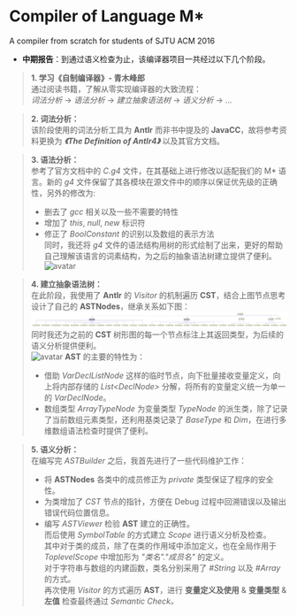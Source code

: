 # Compiler of Language M*
A compiler from scratch for students of SJTU ACM 2016

- **中期报告**：到通过语义检查为止，该编译器项目一共经过以下几个阶段。

> 	**1. 学习《自制编译器》- 青木峰郎**  
通过阅读书籍，了解从零实现编译器的大致流程：  
*词法分析*  ->  *语法分析*  ->  *建立抽象语法树*  ->  *语义分析*  -> ...

> 	**2. 词法分析：**  
该阶段使用的词法分析工具为 **Antlr** 而非书中提及的 **JavaCC**，故将参考资料更换为 ***《The Definition of Antlr4》*** 以及其官方文档。

> 	**3. 语法分析：**  
参考了官方文档中的 *C.g4* 文件，在其基础上进行修改以适配我们的 M\* 语言。新的 *g4* 文件保留了其各模块在源文件中的顺序以保证优先级的正确性，另外的修改为:
>   - 删去了 *gcc* 相关以及一些不需要的特性
>   - 增加了 *this*, *null*, *new* 标识符
>   - 修正了 *BoolConstant* 的识别以及数组的表示方法  
   同时，我还将 *g4* 文件的语法结构用树的形式绘制了出来，更好的帮助自己理解该语言的词素结构，为之后的抽象语法树建立提供了便利。  
   ![avatar](./CST/CST_RAW.png)

> 	**4. 建立抽象语法树：**  
在此阶段，我使用了 **Antlr** 的 *Visitor* 的机制遍历 **CST**，结合上图节点思考设计了自己的 **ASTNodes**，继承关系如下图：  
![avatar](./ASTNodes.png)
同时我还为之前的 **CST** 树形图的每一个节点标注上其返回类型，为后续的语义分析提供便利。  
![avatar](./CST/CST.png)
**AST** 的主要的特性为：  
>- 借助 *VarDeclListNode* 这样的临时节点，向下批量接收变量定义，向上将内部存储的 *List<DeclNode\>* 分解，将所有的变量定义统一为单一的 *VarDeclNode*。
>- 数组类型 *ArrayTypeNode* 为变量类型 *TypeNode* 的派生类，除了记录了当前数组元素类型，还利用基类记录了 *BaseType* 和 *Dim*，在进行多维数组语法检查时提供了便利。  

> 	**5. 语义分析：**  
在编写完 *ASTBuilder* 之后，我首先进行了一些代码维护工作：  
>- 将 **ASTNodes** 各类中的成员修正为 *private* 类型保证了程序的安全性。
>- 为类增加了 *CST* 节点的指针，方便在 Debug 过程中回溯错误以及输出错误代码位置信息。
>- 编写 *ASTViewer* 检验 **AST** 建立的正确性。  
而后使用 *SymbolTable* 的方式建立 *Scope* 进行语义分析及检查。  
其中对于类的成员，除了在类的作用域中添加定义，也在全局作用于 *ToplevelScope* 中增加形为 *"类名"."成员名"* 的定义。  
对于字符串与数组的内建函数，类名分别采用了 *#String* 以及 *#Array* 的方式。  
再次使用 *Visitor* 的方式遍历 **AST**，进行 **变量定义及使用** & **变量类型** & **左值** 检查最终通过 *Semantic Check。*

